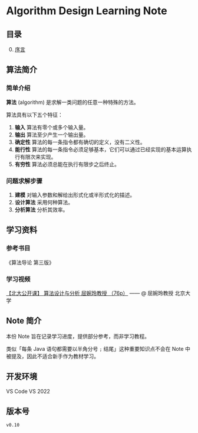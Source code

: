 # Algorithm Design Learning Note

## 目录

0. [序言](index/perface.md)  

## 算法简介

### 简单介绍

**算法** (algorithm) 是求解一类问题的任意一种特殊的方法。  

算法具有以下五个特征：  

1. **输入** 算法有零个或多个输入量。  
2. **输出** 算法至少产生一个输出量。  
3. **确定性** 算法的每一条指令都有确切的定义，没有二义性。  
4. **能行性** 算法的每一条指令必须足够基本，它们可以通过已经实现的基本运算执行有限次来实现。  
5. **有穷性** 算法必须总能在执行有限步之后终止。  

### 问题求解步骤

1. **建模** 对输入参数和解给出形式化或半形式化的描述。  
2. **设计算法** 采用何种算法。  
3. **分析算法** 分析其效率。

## 学习资料

### 参考书目

《算法导论 第三版》

### 学习视频  

[【北大公开课】 算法设计与分析 屈婉玲教授 （76p）](https://www.bilibili.com/video/BV1Ls411W7PB)  —— @ 屈婉玲教授 北京大学  

## Note 简介

本份 Note 旨在记录学习进度，提供部分参考，而非学习教程。

类似「每条 Java 语句都需要以半角分号 `;` 结尾」这种重要知识点不会在 Note 中被提及，因此不适合新手作为教材学习。

## 开发环境

VS Code
VS 2022

## 版本号

`v0.10`
